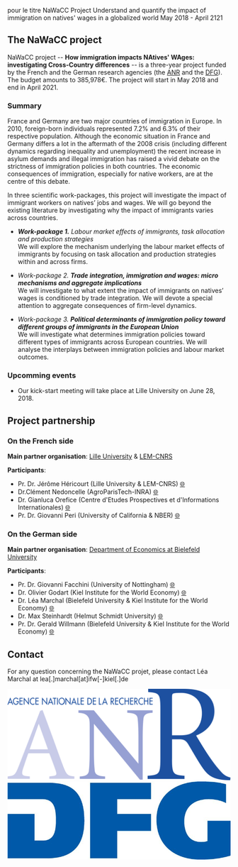 pour le titre
NaWaCC Project
Understand and quantify the impact of immigration on natives' wages in a globalized world
May 2018 - April 2121

## **The NaWaCC project**

NaWaCC project -- **How immigration impacts NAtives' WAges: investigating Cross-Country differences** -- is a three-year project funded by the French and the German research agencies (the [ANR](http://www.agence-nationale-recherche.fr/en/) and the [DFG](http://www.dfg.de/en/index.jsp)). The budget amounts to 385,978€. The project will start in May 2018 and end in April 2021. 


### Summary

France and Germany are two major countries of immigration in Europe. In 2010, foreign-born individuals represented 7.2% and 6.3% of their respective population. Although the economic situation in France and Germany differs a lot in the aftermath of the 2008 crisis (including different dynamics regarding inequality and unemployment) the recent increase in asylum demands and illegal immigration has raised a vivid debate on the strictness of immigration policies in both countries. The economic consequences of immigration, especially for native workers, are at the centre of this debate. 

In three scientific work-packages, this project will investigate the impact of immigrant workers on natives’ jobs and wages. We will go beyond the existing literature by investigating why the impact of immigrants varies across countries. 

* ***Work-package 1.** Labour market effects of immigrants, task allocation and production strategies*
<br/> We will explore the mechanism underlying the labour market effects of immigrants by focusing on task allocation and production strategies within and across firms.


* *Work-package 2. **Trade integration, immigration and wages: micro mechanisms and aggregate implications***
<br/> We will investigate to what extent the impact of immigrants on natives’ wages is conditioned by trade integration. We will devote a special attention to aggregate consequences of firm-level dynamics.


* *Work-package 3. **Political determinants of immigration policy toward different groups of immigrants in the European Union***
<br/> We will investigate what determines immigration policies toward different types of immigrants across European countries. We will analyse the interplays between immigration policies and labour market outcomes.

### Upcomming events

* Our kick-start meeting will take place at Lille University on June 28, 2018. 



## **Project partnership**

### On the French side 
**Main partner organisation**: [Lille University](http://www.univ-lille1.fr/home/) & [LEM-CNRS](http://lem.cnrs.fr)

**Participants**: 
* Pr. Dr. Jérôme Héricourt (Lille University & LEM-CNRS) [:globe_with_meridians:](https://sites.google.com/site/jpcdhericourt/)
* Dr.Clément Nedoncelle (AgroParisTech-INRA) [:globe_with_meridians:](http://www.clementnedoncelle.eu/) 
* Dr. Gianluca Orefice (Centre d'Etudes Prospectives et d'Informations Internationales) [:globe_with_meridians:](https://sites.google.com/site/oreficegianluca/home)
* Pr. Dr. Giovanni Peri (University of California & NBER) [:globe_with_meridians:](http://giovanniperi.ucdavis.edu/)

### On the German side 
**Main partner organisation**: [Department of Economics at Bielefeld University](http://www.uni-bielefeld.de/(en)/wiwi/)


**Participants**: 
* Pr. Dr. Giovanni Facchini (University of Nottingham) [:globe_with_meridians:](http://giovannifacchini.wixsite.com/scientist-site)
* Dr. Olivier Godart (Kiel Institute for the World Economy) [:globe_with_meridians:](https://www.ifw-members.ifw-kiel.de/~olivier_godart_ifw_kiel_de)
* Dr. Léa Marchal (Bielefeld University & Kiel Institute for the World Economy) [:globe_with_meridians:](http://leamarchal.fr)
* Dr. Max Steinhardt (Helmut Schmidt University) [:globe_with_meridians:](https://sites.google.com/site/maxfriedrichsteinhardt/)
* Pr. Dr. Gerald Willmann (Bielefeld University & Kiel Institute for the World Economy) [:globe_with_meridians:](http://willmann.com/~gerald/)



## **Contact**
For any question concerning the NaWaCC projet, please contact Léa Marchal at lea[.]marchal[at]ifw[-]kiel[.]de

 

![ANR logo](/img/logo_ANR.png)
![DFG logo](/img/logo_DFG.jpg)


